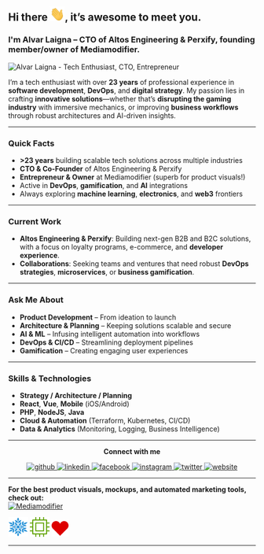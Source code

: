 ## Hi there <img src="https://raw.githubusercontent.com/ABSphreak/ABSphreak/master/gifs/Hi.gif" width="30px">, it’s awesome to meet you.
### I'm **Alvar Laigna** – CTO of **Altos Engineering** & **Perxify**, founding member/owner of **Mediamodifier**.

![Alvar Laigna - Tech Enthusiast, CTO, Entrepreneur](https://live.staticflickr.com/3552/3654419621_b394b35af8_b.jpg)

I’m a tech enthusiast with over **23 years** of professional experience in **software development**, **DevOps**, and **digital strategy**. My passion lies in crafting **innovative solutions**—whether that’s **disrupting the gaming industry** with immersive mechanics, or improving **business workflows** through robust architectures and AI-driven insights.

---

### Quick Facts
- **\>23 years** building scalable tech solutions across multiple industries  
- **CTO & Co-Founder** of Altos Engineering & Perxify  
- **Entrepreneur & Owner** at Mediamodifier (superb for product visuals!)  
- Active in **DevOps**, **gamification**, and **AI** integrations  
- Always exploring **machine learning**, **electronics**, and **web3** frontiers  

---

### Current Work
- **Altos Engineering & Perxify**: Building next-gen B2B and B2C solutions, with a focus on loyalty programs, e-commerce, and **developer experience**.  
- **Collaborations**: Seeking teams and ventures that need robust **DevOps strategies**, **microservices**, or **business gamification**.  

---

### Ask Me About
- **Product Development** – From ideation to launch  
- **Architecture & Planning** – Keeping solutions scalable and secure  
- **AI & ML** – Infusing intelligent automation into workflows  
- **DevOps & CI/CD** – Streamlining deployment pipelines  
- **Gamification** – Creating engaging user experiences  

---

### Skills & Technologies
- **Strategy / Architecture / Planning**  
- **React**, **Vue**, **Mobile** (iOS/Android)  
- **PHP**, **NodeJS**, **Java**  
- **Cloud & Automation** (Terraform, Kubernetes, CI/CD)  
- **Data & Analytics** (Monitoring, Logging, Business Intelligence)  

---

<p align="center">
  <strong>Connect with me</strong>
</p>

<p align="center" class="social-icons">
  <a href="https://github.com/alvarlaigna" target="_blank">
    <img src="https://cdn.jsdelivr.net/npm/simple-icons@7.5.0/icons/github.svg" alt="github" height="40"/>
  </a>
  <a href="https://www.linkedin.com/in/alvarlaigna/" target="_blank">
    <img src="https://cdn.jsdelivr.net/npm/simple-icons@7.5.0/icons/linkedin.svg" alt="linkedin" height="40"/>
  </a>
  <a href="https://www.facebook.com/alvarlaigna" target="_blank">
    <img src="https://cdn.jsdelivr.net/npm/simple-icons@7.5.0/icons/facebook.svg" alt="facebook" height="40"/>
  </a>
  <a href="https://www.instagram.com/alvarlaigna/" target="_blank">
    <img src="https://cdn.jsdelivr.net/npm/simple-icons@7.5.0/icons/instagram.svg" alt="instagram" height="40"/>
  </a>
  <a href="https://twitter.com/alvarlaigna" target="_blank">
    <img src="https://cdn.jsdelivr.net/npm/simple-icons@7.5.0/icons/twitter.svg" alt="twitter" height="40"/>
  </a>
  <a href="https://alvarlaigna.com" target="_blank">
    <img src="https://cdn.jsdelivr.net/npm/simple-icons@7.5.0/icons/icloud.svg" alt="website" height="40"/>
  </a>
</p>

---

**For the best product visuals, mockups, and automated marketing tools, check out:**  
[![Mediamodifier](https://img.shields.io/badge/Try%20Mediamodifier%20--%20Mockups%20%26%20Designs-blue.svg)](https://mediamodifier.com/?ref=alvarlaigna)

<a href='https://archiveprogram.github.com/'><img src='https://raw.githubusercontent.com/acervenky/animated-github-badges/master/assets/acbadge.gif' width='40' height='40'></a>
<a href='https://docs.github.com/en/developers'><img src='https://raw.githubusercontent.com/acervenky/animated-github-badges/master/assets/devbadge.gif' width='40' height='40'></a>
<a href='https://docs.github.com/en/github/supporting-the-open-source-community-with-github-sponsors'><img src='https://raw.githubusercontent.com/acervenky/animated-github-badges/master/assets/sponsorbadge.gif' width='35' height='35'></a>

---
